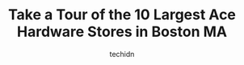 ---
layout: ampstory
image: https://i0.wp.com/www.depkes.org/wp-content/uploads/2023/06/ace-hardware-0-in-boston-ma-1685965217.jpeg?resize=640,853
author: techidn
featured: false
description: Discover the impressive array of Ace Hardware options in Boston MA, where you can find 10 of the largest Ace Hardware establishments in the area. From renowned classics to hidden gems, Bosto
title: Take a Tour of the 10 Largest Ace Hardware Stores in Boston MA
cover:
   title: Take a Tour of the 10 Largest Ace Hardware Stores in Boston MA
   subtitle: Rickpate
   background: https://www.depkes.org/wp-content/uploads/2023/06/ace-hardware-0-in-boston-ma-1685965217.jpeg

pages: 
 - layout: thirds
   top: <h1>#1 Swartz Ace Hardware</h1>
   bottom: "<p>I needed a plunger and they had several. I got the bright red one, which also happened to be the cheapest.The clerk was a young guy who was comfortable and well acquainte</p>"
   background: https://www.depkes.org/wp-content/uploads/2023/06/ace-hardware-1-in-boston-ma-1685965217.jpeg
   backgroundblur: true
 - layout: thirds
   top: <h1>#2 Park Ave Market-Ace Hardware Inc</h1>
   bottom: "<p>46 Park Ave, South Weymouth, MA 02190, United States</p>"
   background: https://www.depkes.org/wp-content/uploads/2023/06/ace-hardware-2-in-boston-ma-1685965217.jpeg
   cta:
      link: https://www.depkes.org/blog/take-a-tour-of-the-10-largest-ace-hardware-stores-in-boston-ma/
      text: Take a Tour of the 10 Largest Ace Hardware Stores in Boston MA
 - layout: thirds
   top: <h1>#3 Rockys Ace Hardware</h1>
   bottom: "<p>19 Washington St, Canton, MA 02021, United States</p>"
   background: https://www.depkes.org/wp-content/uploads/2023/06/ace-hardware-3-in-boston-ma-1685965218.jpeg
   cta:
      link: https://www.depkes.org/blog/take-a-tour-of-the-10-largest-ace-hardware-stores-in-boston-ma/
      text: Take a Tour of the 10 Largest Ace Hardware Stores in Boston MA
 - layout: thirds
   top: <h1>#4 Woodside Ace Hardware</h1>
   bottom: "<p>65 Main St, Winthrop, MA 02152, United States</p>"
   background: https://images.unsplash.com/photo-1608411404720-c8f0417bcdba?ixlib=rb-4.0.3&ixid=MnwxMjA3fDB8MHxwaG90by1wYWdlfHx8fGVufDB8fHx8&auto=format&fit=crop&w=640&h=853&q=80
   cta:
      link: https://www.depkes.org/blog/take-a-tour-of-the-10-largest-ace-hardware-stores-in-boston-ma/
      text: Take a Tour of the 10 Largest Ace Hardware Stores in Boston MA
 - layout: thirds
   top: <h1>#5 Economy True Value</h1>
   bottom: "<p>219 Massachusetts Ave, Boston, MA 02115, United States</p>"
   background: https://images.unsplash.com/photo-1574169208507-84376144848b?ixlib=rb-4.0.3&ixid=MnwxMjA3fDB8MHxwaG90by1wYWdlfHx8fGVufDB8fHx8&auto=format&fit=crop&w=640&h=853&q=80
   cta:
      link: https://www.depkes.org/blog/take-a-tour-of-the-10-largest-ace-hardware-stores-in-boston-ma/
      text: Take a Tour of the 10 Largest Ace Hardware Stores in Boston MA
 - layout: thirds
   top: <h1>#6 Charles Street Supply</h1>
   bottom: "<p>54 Charles St, Boston, MA 02114, United States</p>"
   background: https://images.unsplash.com/photo-1484589065579-248aad0d8b13?ixlib=rb-4.0.3&ixid=MnwxMjA3fDB8MHxwaG90by1wYWdlfHx8fGVufDB8fHx8&auto=format&fit=crop&w=640&h=853&q=80
   cta:
      link: https://www.depkes.org/blog/take-a-tour-of-the-10-largest-ace-hardware-stores-in-boston-ma/
      text: Take a Tour of the 10 Largest Ace Hardware Stores in Boston MA
 - layout: thirds
   top: <h1>#7 ace hardware</h1>
   bottom: "<p>Roslindale Hardware, 4407 Washington St, Roslindale, MA 02131, United States</p>"
   background: https://images.unsplash.com/photo-1534312527009-56c7016453e6?ixlib=rb-4.0.3&ixid=MnwxMjA3fDB8MHxwaG90by1wYWdlfHx8fGVufDB8fHx8&auto=format&fit=crop&w=640&h=853&q=80
   cta:
      link: https://www.depkes.org/blog/take-a-tour-of-the-10-largest-ace-hardware-stores-in-boston-ma/
      text: Take a Tour of the 10 Largest Ace Hardware Stores in Boston MA
 - layout: thirds
   middle: Continue reading...
   background: https://images.unsplash.com/photo-1462556791646-c201b8241a94?ixlib=rb-4.0.3&ixid=MnwxMjA3fDB8MHxwaG90by1wYWdlfHx8fGVufDB8fHx8&auto=format&fit=crop&w=640&h=853&q=80
   cta:
      link: https://www.depkes.org/blog/take-a-tour-of-the-10-largest-ace-hardware-stores-in-boston-ma/
      text: Take a Tour of the 10 Largest Ace Hardware Stores in Boston MA
      
---